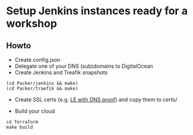 # Setup Jenkins instances ready for a workshop

## Howto

- Create config.json
- Delegate one of your DNS (sub)domains to DigitalOcean
- Create Jenkins and Treafik snapshots

```
(cd Packer/jenkins && make)
(cd Packer/traefik && make)
```

- Create SSL certs (e.g. [LE with DNS
  proof](https://hub.docker.com/r/gibby/letsencrypt-dns-digitalocean/)) and copy
  them to certs/

- Build your cloud

```
cd Terraform
make build
```
